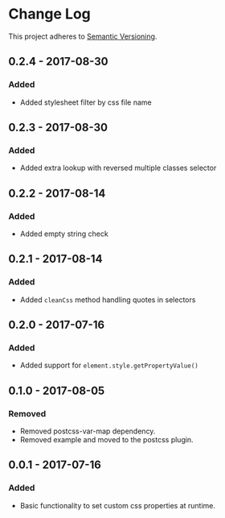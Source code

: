 # Change Log
This project adheres to [Semantic Versioning](http://semver.org/).

## 0.2.4 - 2017-08-30
### Added
- Added stylesheet filter by css file name

## 0.2.3 - 2017-08-30
### Added
- Added extra lookup with reversed multiple classes selector 

## 0.2.2 - 2017-08-14
### Added
- Added empty string check

## 0.2.1 - 2017-08-14
### Added
- Added `cleanCss` method handling quotes in selectors

## 0.2.0 - 2017-07-16
### Added
- Added support for `element.style.getPropertyValue()`

## 0.1.0 - 2017-08-05
### Removed
- Removed postcss-var-map dependency.
- Removed example and moved to the postcss plugin.

## 0.0.1 - 2017-07-16
### Added
- Basic functionality to set custom css properties at runtime.
